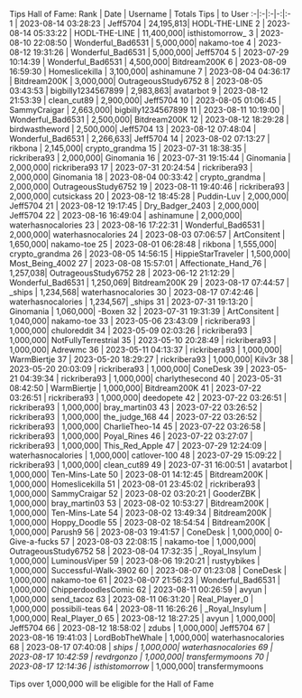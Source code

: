 Tips Hall of Fame:
Rank | Date | Username | Totals Tips | to User
:-|:-|:-|-:|:-
1 | 2023-08-14 03:28:23 | Jeff5704 | 24,195,813| HODL-THE-LINE
2 | 2023-08-14 05:33:22 | HODL-THE-LINE | 11,400,000| isthistomorrow_
3 | 2023-08-10 22:08:50 | Wonderful_Bad6531 | 5,000,000| nakamo-toe
4 | 2023-08-12 19:31:26 | Wonderful_Bad6531 | 5,000,000| Jeff5704
5 | 2023-07-29 10:14:39 | Wonderful_Bad6531 | 4,500,000| Bitdream200K
6 | 2023-08-09 16:59:30 | Homeslicekilla | 3,100,000| ashinamune
7 | 2023-08-04 04:36:17 | Bitdream200K | 3,000,000| OutrageousStudy6752
8 | 2023-08-05 03:43:53 | bigbilly1234567899 | 2,983,863| avatarbot
9 | 2023-08-12 21:53:39 | clean_cut89 | 2,900,000| Jeff5704
10 | 2023-08-05 01:06:45 | SammyCraigar | 2,663,000| bigbilly1234567899
11 | 2023-08-11 10:19:00 | Wonderful_Bad6531 | 2,500,000| Bitdream200K
12 | 2023-08-12 18:29:28 | birdwastheword | 2,500,000| Jeff5704
13 | 2023-08-12 07:48:04 | Wonderful_Bad6531 | 2,266,633| Jeff5704
14 | 2023-08-02 07:13:27 | rikbona | 2,145,000| crypto_grandma
15 | 2023-07-31 18:38:35 | rickribera93 | 2,000,000| Ginomania
16 | 2023-07-31 19:15:44 | Ginomania | 2,000,000| rickribera93
17 | 2023-07-31 20:24:54 | rickribera93 | 2,000,000| Ginomania
18 | 2023-08-04 00:33:42 | crypto_grandma | 2,000,000| OutrageousStudy6752
19 | 2023-08-11 19:40:46 | rickribera93 | 2,000,000| cutsickass
20 | 2023-08-12 18:45:28 | Puddin-Luv | 2,000,000| Jeff5704
21 | 2023-08-12 19:17:45 | Dry_Badger_2403 | 2,000,000| Jeff5704
22 | 2023-08-16 16:49:04 | ashinamune | 2,000,000| waterhasnocalories
23 | 2023-08-16 17:22:31 | Wonderful_Bad6531 | 2,000,000| waterhasnocalories
24 | 2023-08-03 07:06:57 | ArtConsitent | 1,650,000| nakamo-toe
25 | 2023-08-01 06:28:48 | rikbona | 1,555,000| crypto_grandma
26 | 2023-08-05 14:56:15 | HippieStarTraveler | 1,500,000| Most_Being_4002
27 | 2023-08-08 15:57:01 | Affectionate_Hand_76 | 1,257,038| OutrageousStudy6752
28 | 2023-06-12 21:12:29 | Wonderful_Bad6531 | 1,250,069| Bitdream200K
29 | 2023-08-17 07:44:57 | _ships | 1,234,568| waterhasnocalories
30 | 2023-08-17 07:42:46 | waterhasnocalories | 1,234,567| _ships
31 | 2023-07-31 19:13:20 | Ginomania | 1,060,000| -Boxen
32 | 2023-07-31 19:31:39 | ArtConsitent | 1,040,000| nakamo-toe
33 | 2023-05-06 23:43:09 | rickribera93 | 1,000,000| chuloreddit
34 | 2023-05-09 02:03:26 | rickribera93 | 1,000,000| NotFullyTerrestrial
35 | 2023-05-10 20:28:49 | rickribera93 | 1,000,000| Adrewmc
36 | 2023-05-11 04:13:37 | rickribera93 | 1,000,000| WarmBiertje
37 | 2023-05-20 18:29:27 | rickribera93 | 1,000,000| Kilv3r
38 | 2023-05-20 20:03:09 | rickribera93 | 1,000,000| ConeDesk
39 | 2023-05-21 04:39:34 | rickribera93 | 1,000,000| charlythesecond
40 | 2023-05-31 08:42:50 | WarmBiertje | 1,000,000| Bitdream200K
41 | 2023-07-22 03:26:51 | rickribera93 | 1,000,000| deedopete
42 | 2023-07-22 03:26:51 | rickribera93 | 1,000,000| bray_martin03
43 | 2023-07-22 03:26:52 | rickribera93 | 1,000,000| the_judge_168
44 | 2023-07-22 03:26:52 | rickribera93 | 1,000,000| CharlieTheo-14
45 | 2023-07-22 03:26:58 | rickribera93 | 1,000,000| Poyal_Rines
46 | 2023-07-22 03:27:07 | rickribera93 | 1,000,000| This_Red_Apple
47 | 2023-07-29 12:24:09 | waterhasnocalories | 1,000,000| catlover-100
48 | 2023-07-29 15:09:22 | rickribera93 | 1,000,000| clean_cut89
49 | 2023-07-31 16:00:51 | avatarbot | 1,000,000| Ten-Mins-Late
50 | 2023-08-01 14:12:45 | Bitdream200K | 1,000,000| Homeslicekilla
51 | 2023-08-01 23:45:02 | rickribera93 | 1,000,000| SammyCraigar
52 | 2023-08-02 03:20:21 | GooderZBK | 1,000,000| bray_martin03
53 | 2023-08-02 10:53:27 | Bitdream200K | 1,000,000| Ten-Mins-Late
54 | 2023-08-02 13:49:34 | Bitdream200K | 1,000,000| Hoppy_Doodle
55 | 2023-08-02 18:54:54 | Bitdream200K | 1,000,000| Parush9
56 | 2023-08-03 19:41:57 | ConeDesk | 1,000,000| 0-Give-a-fucks
57 | 2023-08-03 22:08:15 | nakamo-toe | 1,000,000| OutrageousStudy6752
58 | 2023-08-04 17:32:35 | _Royal_Insylum | 1,000,000| LuminousViper
59 | 2023-08-06 19:20:21 | rustyybikes | 1,000,000| Successful-Walk-3902
60 | 2023-08-07 01:23:08 | ConeDesk | 1,000,000| nakamo-toe
61 | 2023-08-07 21:56:23 | Wonderful_Bad6531 | 1,000,000| ChipperdoodlesComic
62 | 2023-08-11 00:26:59 | avyun | 1,000,000| send_tacoz
63 | 2023-08-11 06:31:20 | Real_Player_0 | 1,000,000| possibili-teas
64 | 2023-08-11 16:26:26 | _Royal_Insylum | 1,000,000| Real_Player_0
65 | 2023-08-12 18:27:25 | avyun | 1,000,000| Jeff5704
66 | 2023-08-12 18:58:02 | zdubs | 1,000,000| Jeff5704
67 | 2023-08-16 19:41:03 | LordBobTheWhale | 1,000,000| waterhasnocalories
68 | 2023-08-17 07:40:08 | _ships | 1,000,000| waterhasnocalories
69 | 2023-08-17 10:42:59 | revdrgonzo | 1,000,000| transfermymoons
70 | 2023-08-17 12:14:36 | isthistomorrow_ | 1,000,000| transfermymoons

Tips over 1,000,000 will be eligible for the Hall of Fame
